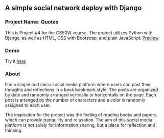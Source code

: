 ## A simple social network deploy with Django

### Project Name: Quotes
This is Project #4 for the CS50W course. The project utilizes Python with Django, as well as HTML, CSS with Bootstrap, and plain JavaScript. 
[Preview](http://matiasnm.github.io/network/README.png)
### Demo
Try it [here](http://matiasnm.pythonanywhere.com/)

### About
It is a simple and clean social media platform where users can post their thoughts and reflections in a book bookmark style. The posts are organized by date and randomly arranged vertically or horizontally on the page. Each post is arranged by the number of characters and a color is randomly assigned to each user.

The inspiration for the project was the feeling of reading books and papers, which can provide tranquility and relaxation. The aim of this social media platform is not solely for information sharing, but a place for reflection and thinking.
